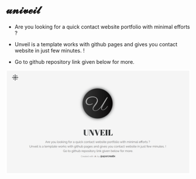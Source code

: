 # 𝓾𝓷𝓲𝓿𝓮𝓲𝓵
- Are you looking for a quick contact website portfolio with minimal efforts ? 

- Unveil is a template works with github pages and gives you contact website in just few minutes. ! 
- Go to github repository link given below for more.

![screen](https://github.com/apsrcreatix/unveil/blob/master/unveil-docs/screen-unveil-stable-1.png)

